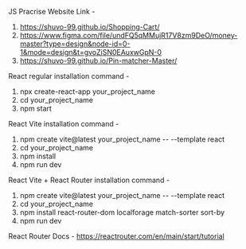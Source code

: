 JS Pracrise Website Link -

1. https://shuvo-99.github.io/Shopping-Cart/
2. https://www.figma.com/file/undFQ5qMMujR17V8zm9DeO/money-master?type=design&node-id=0-1&mode=design&t=gvoZiSN0EAuxwGpN-0
3. https://shuvo-99.github.io/Pin-matcher-Master/

React regular installation command -

1. npx create-react-app your_project_name
2. cd your_project_name
3. npm start

React Vite installation command -

1. npm create vite@latest your_project_name -- --template react
2. cd your_project_name
3. npm install
4. npm run dev

React Vite + React Router installation command -

1. npm create vite@latest your_project_name -- --template react
2. cd your_project_name
3. npm install react-router-dom localforage match-sorter sort-by
4. npm run dev

React Router Docs - https://reactrouter.com/en/main/start/tutorial
